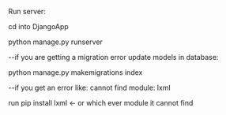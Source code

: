 Run server:

cd into DjangoApp

python manage.py runserver





--if you are getting a migration error update models in database:

python manage.py makemigrations index




--if you get an error like: cannot find module: lxml

run pip install lxml    <- or which ever module it cannot find
